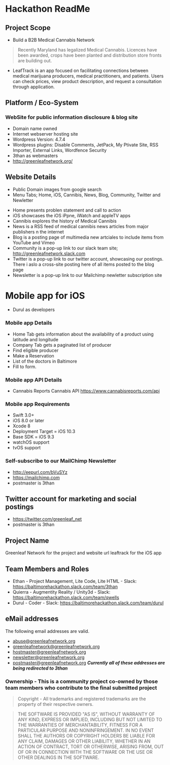 # Hackathon ReadMe

## Project Scope
* Build a B2B Medical Cannabis Network
> Recently Maryland has legalized Medical Cannabis.  Licences have been awarded, crops have been planted and distribution store fronts are building out.  

* LeafTrack is an app focused on facilitating connections between medical marijuana producers, medical practitioners, and patients. Users can check prices, view product description, and request a consultation through application.

## Platform / Eco-System
### WebSite for public information disclosure & blog site
* Domain name owned
* Internet webserver hosting site
* Wordpress Version: 4.7.4 
* Wordpress plugins: Disable Comments, JetPack, My Ptivate Site, RSS Importer, External Links, Wordfence Security 
* 3than as webmasters
* http://greenleafnetwork.org/

## Website Details
* Public Domain images from google search
* Menu Tabs; Home, iOS, Cannibis, News, Blog, Community, Twitter and Newletter
- Home presents problen statement and call to action
- iOS showcases the iOS iPpne, iWatch and appleTV apps
- Cannibis explores the history of Medical Cannibis
- News is a RSS feed of medical cannibis news articles from major publishers n the internet
- Blog is a posting page of multimedia new artciales to include items from YouTube and Vimeo
- Community is a pop-up link to our slack team site; http://greenleafnetwork.slack.com
- Twitter is a pop-up link to our twitter account, showcasing our postings.  There i aslo a cross-site posting here of all items posted to the blog page
- Newsletter is a pop-up link to our Mailchimp newletter subscription site

# Mobile app for iOS
* Durul as developers

### Mobile app Details
* Home Tab gets information about the availability of a product using latitude and longitude
* Company Tab gets a paginated list of producer
* Find eligible producer
* Make a Reservation
* List of the doctors in Baltimore
* Fill to form.

### Mobile app API Details
* Cannabis Reports Cannabis API https://www.cannabisreports.com/api

### Mobile app Requirements
* Swift 3.0+
* iOS 8.0 or later
* Xcode 8
* Deployment Target = iOS 10.3
* Base SDK = iOS 9.3
* watchOS support 
* tvOS support

### Self-subscribe to our MailChimp Newsletter
* http://eepurl.com/bVuSYz
* https://mailchimp.com
* postmaster is 3than

## Twitter account for marketing and social postings
* https://twitter.com/greenleaf_net
* postmaster is 3than

## Project Name
Greenleaf Network for the project and website url
leaftrack for the iOS app

## Team Members and Roles
* Ethan - Project Management, Lite Code, Lite HTML - Slack: https://baltimorehackathon.slack.com/team/3than
* Quierra - Augmentity Reality / Unity3d - Slack: https://baltimorehackathon.slack.com/team/qwells
* Durul - Coder - Slack: https://baltimorehackathon.slack.com/team/durul

## eMail addresses
The following email addresses are valid.  
- abuse@greenleafnetwork.org
- greenleafnetwork@greenleafnetwork.org
- hostmaster@greenleafnetwork.org
- newsletter@greenleafnetwork.org
- postmaster@greenleafnetwork.org
***Currently all of these addresses are being redirected to 3than***

### Ownership - This is a community project co-owned by those team members who contribute to the final submitted project

> Copyright - All trademarks and registered trademarks are the property of their respective owners.

> THE SOFTWARE IS PROVIDED "AS IS", WITHOUT WARRANTY OF ANY KIND, EXPRESS OR
> IMPLIED, INCLUDING BUT NOT LIMITED TO THE WARRANTIES OF MERCHANTABILITY,
> FITNESS FOR A PARTICULAR PURPOSE AND NONINFRINGEMENT. IN NO EVENT SHALL THE
> AUTHORS OR COPYRIGHT HOLDERS BE LIABLE FOR ANY CLAIM, DAMAGES OR OTHER
> LIABILITY, WHETHER IN AN ACTION OF CONTRACT, TORT OR OTHERWISE, ARISING FROM,
> OUT OF OR IN CONNECTION WITH THE SOFTWARE OR THE USE OR OTHER DEALINGS IN THE
> SOFTWARE.

